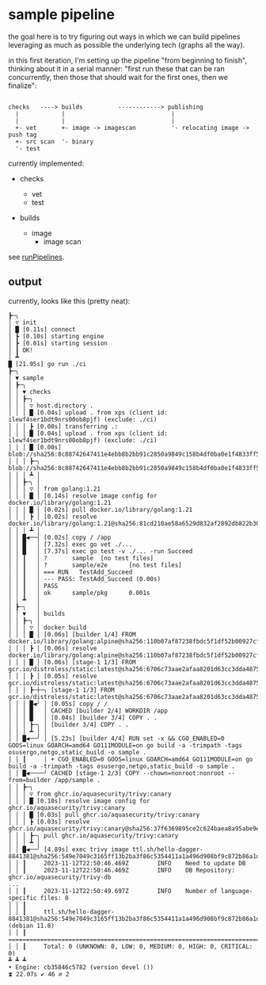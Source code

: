 # sample pipeline

the goal here is to try figuring out ways in which we can build pipelines
leveraging as much as possible the underlying tech (graphs all the way).

in this first iteration, I'm setting up the pipeline "from beginning to
finish", thinking about it in a serial manner: "first run these that can be ran
concurrently, then those that should wait for the first ones, then we finalize":


```

checks   ----> builds          ------------> publishing
  |            |                              |
  |            |                              |
  +- vet       +- image -> imagescan          '- relocating image -> push tag
  +- src scan  '- binary
  '- test      
```

currently implemented:

- checks
  - vet
  - test

- builds
  - image
    - image scan

see
[runPipelines](https://github.com/cirocosta/dagger-notes/blob/0e0a26f2e852c17bc987385d15ce8417cec1f4fe/sample/ci/pipelines.go#L10-L22).


## output

currently, looks like this (pretty neat):

```
┣─╮
│ ▽ init
│ █ [0.11s] connect
│ ┣ [0.10s] starting engine
│ ┣ [0.01s] starting session
│ ┃ OK!
│ ┻
█ [21.95s] go run ./ci
┣─╮
│ ▼ sample
│ ┣─╮
│ │ ▼ checks
│ │ ┣─╮
│ │ │ ▽ host.directory .
│ │ │ █ [0.04s] upload . from xps (client id: ilewf4ser1bdt9nrs00ob8pjf) (exclude: ./ci)
│ │ │ ┣ [0.00s] transferring .:
│ │ │ █ [0.04s] upload . from xps (client id: ilewf4ser1bdt9nrs00ob8pjf) (exclude: ./ci)
│ │ │ █ [0.00s] blob://sha256:8c88742647411e4ebb8b2bb91c2850a9849c158b4df0ba0e1f4833ff5e6f05cb
│ │ │ ┣─╮ blob://sha256:8c88742647411e4ebb8b2bb91c2850a9849c158b4df0ba0e1f4833ff5e6f05cb
│ │ │ ┻ │
│ │ ┣─╮ │
│ │ │ ▽ │ from golang:1.21
│ │ │ █ │ [0.14s] resolve image config for docker.io/library/golang:1.21
│ │ │ █ │ [0.02s] pull docker.io/library/golang:1.21
│ │ │ ┣ │ [0.02s] resolve docker.io/library/golang:1.21@sha256:81cd210ae58a6529d832af2892db822b30d84f817a671b8e1c15cff0b271a3db
│ │ │ ┻ │
│ │ █◀──┤ [0.02s] copy / /app
│ │ █   │ [7.32s] exec go vet ./...
│ │ █   │ [7.37s] exec go test -v ./... -run Succeed
│ │ ┃   │ ?       sample  [no test files]
│ │ ┃   │ ?       sample/e2e      [no test files]
│ │ ┃   │ === RUN   TestAdd_Succeed
│ │ ┃   │ --- PASS: TestAdd_Succeed (0.00s)
│ │ ┃   │ PASS
│ │ ┃   │ ok      sample/pkg      0.001s
│ │ ┻   │
│ ┣─╮   │
│ │ ▼   │ builds
│ │ ┣─╮ │
│ │ │ ▽ │ docker build
│ │ │ █ │ [0.06s] [builder 1/4] FROM docker.io/library/golang:alpine@sha256:110b07af87238fbdc5f1df52b00927cf58ce3de358eeeb1854f10a8b5e5e1411
│ │ │ ┣ │ [0.06s] resolve docker.io/library/golang:alpine@sha256:110b07af87238fbdc5f1df52b00927cf58ce3de358eeeb1854f10a8b5e5e1411
│ │ │ █ │ [0.06s] [stage-1 1/3] FROM gcr.io/distroless/static:latest@sha256:6706c73aae2afaa8201d63cc3dda48753c09bcd6c300762251065c0f7e602b25
│ │ │ ┣ │ [0.05s] resolve gcr.io/distroless/static:latest@sha256:6706c73aae2afaa8201d63cc3dda48753c09bcd6c300762251065c0f7e602b25
│ │ │ ┣─┼─╮ [stage-1 1/3] FROM gcr.io/distroless/static:latest@sha256:6706c73aae2afaa8201d63cc3dda48753c09bcd6c300762251065c0f7e602b25
│ │ │ █◀╯ │ [0.05s] copy / /
│ │ │ █   │ CACHED [builder 2/4] WORKDIR /app
│ │ │ █   │ [0.04s] [builder 3/4] COPY . .
│ │ │ ┣─╮ │ [builder 3/4] COPY . .
│ │ │ ┻ │ │
│ │ █◀──╯ │ [5.23s] [builder 4/4] RUN set -x && CGO_ENABLED=0 GOOS=linux GOARCH=amd64 GO111MODULE=on go build -a -trimpath -tags osusergo,netgo,static_build -o sample .
│ │ ┃     │ + CGO_ENABLED=0 GOOS=linux GOARCH=amd64 GO111MODULE=on go build -a -trimpath -tags osusergo,netgo,static_build -o sample .
│ │ █◀────╯ CACHED [stage-1 2/3] COPY --chown=nonroot:nonroot --from=builder /app/sample .
│ │ ┣─╮
│ │ │ ▽ from ghcr.io/aquasecurity/trivy:canary
│ │ │ █ [0.10s] resolve image config for ghcr.io/aquasecurity/trivy:canary
│ │ │ █ [0.03s] pull ghcr.io/aquasecurity/trivy:canary
│ │ │ ┣ [0.03s] resolve ghcr.io/aquasecurity/trivy:canary@sha256:37f6369895ce2c624baea8a95abe9e93f426bd4484947a681cc47cbc918c959d
│ │ │ ┣─╮ pull ghcr.io/aquasecurity/trivy:canary
│ │ │ ┻ │
│ │ █◀──╯ [4.89s] exec trivy image ttl.sh/hello-dagger-8841381@sha256:549e7049c3165ff13b2ba3f86c5354411a1a496d908bf9c872b86a1dad5fce25
│ │ ┃     2023-11-12T22:50:46.469Z        INFO    Need to update DB
│ │ ┃     2023-11-12T22:50:46.469Z        INFO    DB Repository: ghcr.io/aquasecurity/trivy-db
...
│ │ ┃     2023-11-12T22:50:49.697Z        INFO    Number of language-specific files: 0
│ │ ┃
│ │ ┃     ttl.sh/hello-dagger-8841381@sha256:549e7049c3165ff13b2ba3f86c5354411a1a496d908bf9c872b86a1dad5fce25 (debian 11.8)
│ │ ┃     =================================================================================================================
│ │ ┃     Total: 0 (UNKNOWN: 0, LOW: 0, MEDIUM: 0, HIGH: 0, CRITICAL: 0)
┻ ┻ ┻
• Engine: cb35846c5782 (version devel ())
⧗ 22.07s ✔ 46 ∅ 2
```
